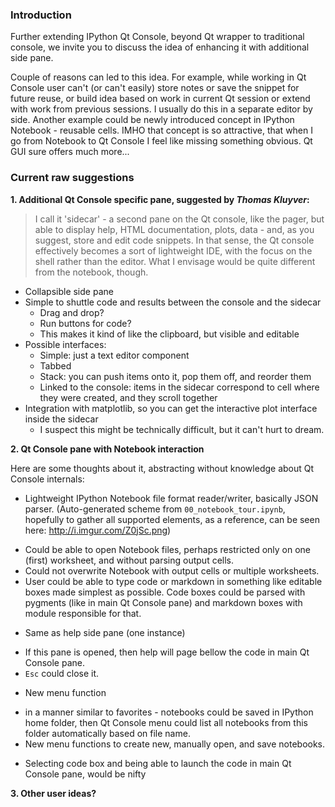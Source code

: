   
### Introduction

Further extending IPython Qt Console, beyond Qt wrapper to traditional console, we invite you to discuss the idea of enhancing it with additional side pane.

Couple of reasons can led to this idea.
For example, while working in Qt Console user can't (or can't easily) store notes or save the snippet for future reuse, or build idea based on work in current Qt session or extend with work from previous sessions. I usually do this in a separate editor by side.
Another example could be newly introduced concept in IPython Notebook - reusable cells. IMHO that concept is so attractive, that when I go from Notebook to Qt Console I feel like missing something obvious.
Qt GUI sure offers much more...

### Current raw suggestions

**1. Additional Qt Console specific pane, suggested by _Thomas Kluyver_:**
	
> I call it 'sidecar' - a second pane on the Qt console, like the pager, but able to display help, HTML documentation, plots, data - and, as you suggest, store and edit code snippets. In that sense, the Qt console effectively becomes a sort of lightweight IDE, with the focus on the shell rather than the editor. What I envisage would be quite different from the notebook, though.

* Collapsible side pane
* Simple to shuttle code and results between the console and the sidecar
  - Drag and drop?
  - Run buttons for code?
  - This makes it kind of like the clipboard, but visible and editable
* Possible interfaces:
  - Simple: just a text editor component
  - Tabbed
  - Stack: you can push items onto it, pop them off, and reorder them
  - Linked to the console: items in the sidecar correspond to cell where they were created, and they scroll together
* Integration with matplotlib, so you can get the interactive plot interface inside the sidecar
  - I suspect this might be technically difficult, but it can't hurt to dream.

**2. Qt Console pane with Notebook interaction**

Here are some thoughts about it, abstracting without knowledge about Qt Console internals:

* Lightweight IPython Notebook file format reader/writer, basically JSON parser. (Auto-generated scheme from `00_notebook_tour.ipynb`, hopefully to gather all supported elements, as a reference, can be seen here: <http://i.imgur.com/Z0jSc.png>)
 - Could be able to open Notebook files, perhaps restricted only on one (first) worksheet, and without parsing output cells. 
 - Could not overwrite Notebook with output cells or multiple worksheets.  
 - User could be able to type code or markdown in something like editable boxes made simplest as possible. Code boxes could be parsed with pygments (like in main Qt Console pane) and markdown boxes with module responsible for that.  
  
* Same as help side pane (one instance)
 - If this pane is opened, then help will page bellow the code in main Qt Console pane. 
 - `Esc` could close it.   
  
* New menu function
 - in a manner similar to favorites - notebooks could be saved in IPython home folder, then Qt Console menu could list all notebooks from this folder automatically based on file name. 
 - New menu functions to create new, manually open, and save notebooks.  
  
* Selecting code box and being able to launch the code in main Qt Console pane, would be nifty


**3. Other user ideas?**
